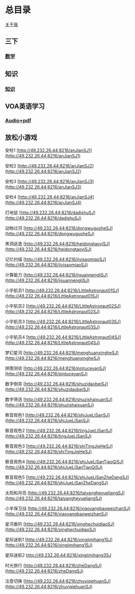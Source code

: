 #  总目录
[关于我](about.md)

## 三下

### [数学](./learning/三下/math.md)

## 知识

### [知识](./learning/knowledge.md)

## VOA英语学习

### [Audio+pdf](./learning/VOA/Audio+pdf.md)





## 放松小游戏

安检1				[http://49.232.26.44:8216/anJianSJ1](http://49.232.26.44:8216/anJianSJ1)

安检2				[http://49.232.26.44:8216/anJianSJ2](http://49.232.26.44:8216/anJianSJ2)

安检3				[http://49.232.26.44:8216/anJianSJ3](http://49.232.26.44:8216/anJianSJ3)

安检4				[http://49.232.26.44:8216/anJianSJ4](http://49.232.26.44:8216/anJianSJ4)

打地鼠				[http://49.232.26.44:8216/dadishuSJ](http://49.232.26.44:8216/dadishuSJ)

动物过河				[http://49.232.26.44:8216/dongwuguoheSJ](http://49.232.26.44:8216/dongwuguoheSJ)

黑洞逃逸				[http://49.232.26.44:8216/heidongtaoyiSJ](http://49.232.26.44:8216/heidongtaoyiSJ)

记忆扫描				[http://49.232.26.44:8216/jiyisaomiaoSJ](http://49.232.26.44:8216/jiyisaomiaoSJ)

计算能力				[http://49.232.26.44:8216/jisuannengliSJ](http://49.232.26.44:8216/jisuannengliSJ)

小宇航员1			[http://49.232.26.44:8216/LittleAstronaut01SJ](http://49.232.26.44:8216/LittleAstronaut01SJ)

小宇航员2			[http://49.232.26.44:8216/LittleAstronaut02SJ](http://49.232.26.44:8216/LittleAstronaut02SJ)

小宇航员3			[http://49.232.26.44:8216/LittleAstronaut03SJ](http://49.232.26.44:8216/LittleAstronaut03SJ)

小宇航员4			[http://49.232.26.44:8216/LittleAstronaut04SJ](http://49.232.26.44:8216/LittleAstronaut04SJ)

梦幻星河				[http://49.232.26.44:8216/menghuanxingheSJ](http://49.232.26.44:8216/menghuanxingheSJ)

拼图测验				[http://49.232.26.44:8216/pintuceyanSJ](http://49.232.26.44:8216/pintuceyanSJ)

数字倒背				[http://49.232.26.44:8216/shuzidaobeiSJ](http://49.232.26.44:8216/shuzidaobeiSJ)

数字筛选				[http://49.232.26.44:8216/shuzishaixuanSJ](http://49.232.26.44:8216/shuzishaixuanSJ)

察音观色1		 [http://49.232.26.44:8216/shiJueLiSanSJ](http://49.232.26.44:8216/shiJueLiSanSJ)

察音观色2			[http://49.232.26.44:8216/tingJueLiSanSJ](http://49.232.26.44:8216/tingJueLiSanSJ)

察音观色3			[http://49.232.26.44:8216/shiTingJieHeSJ](http://49.232.26.44:8216/shiTingJieHeSJ)

察音观色4			[http://49.232.26.44:8216/shiJueLiSanTiaoQiSJ](http://49.232.26.44:8216/shiJueLiSanTiaoQiSJ)

察音观色5			[http://49.232.26.44:8216/shiJueLiSanZheDangSJ](http://49.232.26.44:8216/shiJueLiSanZheDangSJ)

太阳和月亮			[http://49.232.26.44:8216/taiyangheyueliangSJ](http://49.232.26.44:8216/taiyangheyueliangSJ)

小羊保卫战			[http://49.232.26.44:8216/xiaoyangbaoweizhanSJ](http://49.232.26.44:8216/xiaoyangbaoweizhanSJ)

星河垂钓				[http://49.232.26.44:8216/xinghechuidiaoSJ](http://49.232.26.44:8216/xinghechuidiaoSJ)

星际迷航1			[http://49.232.26.44:8216/xingjimihang1SJ](http://49.232.26.44:8216/xingjimihang1SJ)

星际迷航2			[http://49.232.26.44:8216/xingjimihang3SJ ](http://49.232.26.44:8216/xingjimihang3SJ )

时光旅行				[http://49.232.26.44:8216/zheDangSJ](http://49.232.26.44:8216/zheDangSJ)

注意切换				[http://49.232.26.44:8216/zhuyiqiehuanSJ](http://49.232.26.44:8216/zhuyiqiehuanSJ)
